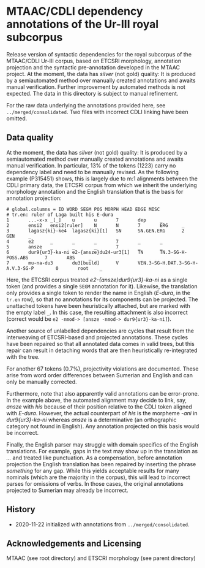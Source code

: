 # MTAAC/CDLI dependency annotations of the Ur-III royal subcorpus

Release version of syntactic dependencies for the royal subcorpus of the MTAAC/CDLI Ur-III corpus, based on ETCSRI morphology, annotation projection and the syntactic pre-annotation developed in the MTAAC project. At the moment, the data has *silver* (not gold) quality: It is produced by a semiautomated method over manually created annotations and awaits manual verification. Further improvement by automated methods is not expected. The data in this directory is subject to manual refinement.

For the raw data underlying the annotations provided here, see `../merged/consolidated`. Two files with incorrect CDLI linking have been omitted.

## Data quality

At the moment, the data has *silver* (not gold) quality: It is produced by a semiautomated method over manually created annotations and awaits manual verification. In particular, 13% of the tokens (1223) carry no dependency label and need to be manually revised. As the following example (P315451) shows, this is largely due to m:1 alignments between the CDLI primary data, the ETCSRI corpus from which we inherit the underlying morphology annotation and the English translation that is the basis for annotation projection:

	# global.columns = ID WORD SEGM POS MORPH HEAD EDGE MISC
	# tr.en: ruler of Laga built his E-dura
	1       ...-x-x _[_]    u       u       7       dep     _
	2       ensi2   ensi2[ruler]    N       N       7       ERG     _
	3       lagasz{ki}-ke4  lagasz{ki}[1]   SN      SN.GEN.ERG      2       GEN     _
	4       e2      _       _       _       7       _       _
	5       ansze   _       _       _       7       _       _
	6       dur9{ur3}-ka-ni e2-{ansze}du24-ur3[1]   TN      TN.3-SG-H-POSS.ABS      7       ABS     _
	7       mu-na-du3       du3[build]      V       VEN.3-SG-H.DAT.3-SG-H-A.V.3-SG-P        0       root    _

Here, the ETCSRI corpus treated *e2-{ansze}dur9{ur3}-ka-ni* as a single token (and provides a single `SEGM` annotation for it). Likewise, the translation only provides a single token to render the name in English (*E-dura*, in the `tr.en` row), so that no annotations for its components can be projected. The unattached tokens have been heuristically attached, but are marked with the empty label `_`. In this case, the resulting attachment is also incorrect (correct would be `e2 -nmod-> [ansze -nmod-> dur9{ur3}-ka-ni]`).

Another source of unlabelled dependencies are cycles that result from the interweaving of ETCSRI-based and projected annotations. These cycles have been repaired so that all annotated data comes in valid trees, but this repair can result in detaching words that are then heuristically re-integrated with the tree.
	
For another 67 tokens (0.7%), projectivity violations are documented. These arise from word order differences between Sumerian and English and can only be manually corrected.

Furthermore, note that also apparently valid annotations can be error-prone. In the example above, the automated alignment may decide to link, say, *ansze* with *his* because of their position relative to the CDLI token aligned with *E-dura*. However, the actual counterpart of *his* is the morpheme *-ani* in *dur9{ur3}-ka-ni* whereas *ansze* is a determinative (an orthographic category not found in English). Any annotation projected on this basis would be incorrect.

Finally, the English parser may struggle with domain specifics of the English translations. For example, gaps in the text may show up in the translation as *...* and treated like punctuation. As a compensation, before annotation projection the English translation has been repaired by inserting the phrase *something* for any gap. While this yields acceptable results for many nominals (which are the majority in the corpus), this will lead to incorrect parses for omissions of verbs. In those cases, the original annotations projected to Sumerian may already be incorrect.

## History

- 2020-11-22 initialized with annotations from `../merged/consolidated`.

## Acknowledgements and Licensing

MTAAC (see root directory) and ETSCRI morphology (see parent directory)
